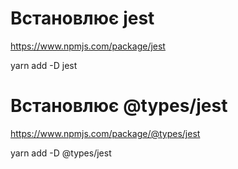 # Встановлює jest

https://www.npmjs.com/package/jest

yarn add -D jest

# Встановлює @types/jest

https://www.npmjs.com/package/@types/jest

yarn add -D @types/jest   
